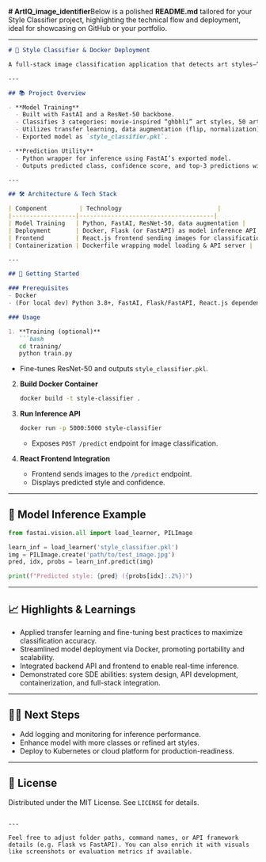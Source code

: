 **# ArtIQ_image_identifier**Below is a polished **README.md** tailored for your Style Classifier project, highlighting the technical flow and deployment, ideal for showcasing on GitHub or your portfolio.

---

````markdown
# 🎨 Style Classifier & Docker Deployment

A full-stack image classification application that detects art styles—“ghbhli” movie-inspired, 50 artist styles, and pixel art—using FastAI and ResNet-50, with Docker deployment and a React frontend for real-time inference.

---

## 📚 Project Overview

- **Model Training**
  - Built with FastAI and a ResNet-50 backbone.
  - Classifies 3 categories: movie-inspired “ghbhli” art styles, 50 artist styles, and pixel art.
  - Utilizes transfer learning, data augmentation (flip, normalization), and fine-tuning (3 frozen epochs + 13 unfrozen epochs).
  - Exported model as `style_classifier.pkl`.

- **Prediction Utility**
  - Python wrapper for inference using FastAI’s exported model.
  - Outputs predicted class, confidence score, and top-3 predictions with probabilities.

---

## 🛠️ Architecture & Tech Stack

| Component         | Technology                           |
|------------------|--------------------------------------|
| Model Training   | Python, FastAI, ResNet-50, data augmentation |
| Deployment       | Docker, Flask (or FastAPI) as model inference API |
| Frontend         | React.js frontend sending images for classification |
| Containerization | Dockerfile wrapping model loading & API server |

---

## 🚀 Getting Started

### Prerequisites
- Docker
- (For local dev) Python 3.8+, FastAI, Flask/FastAPI, React.js dependencies

### Usage

1. **Training (optional)**  
   ```bash
   cd training/
   python train.py
````

* Fine-tunes ResNet-50 and outputs `style_classifier.pkl`.

2. **Build Docker Container**

   ```bash
   docker build -t style-classifier .
   ```

3. **Run Inference API**

   ```bash
   docker run -p 5000:5000 style-classifier
   ```

   * Exposes `POST /predict` endpoint for image classification.

4. **React Frontend Integration**

   * Frontend sends images to the `/predict` endpoint.
   * Displays predicted style and confidence.

---

## 🧪 Model Inference Example

```python
from fastai.vision.all import load_learner, PILImage

learn_inf = load_learner('style_classifier.pkl')
img = PILImage.create('path/to/test_image.jpg')
pred, idx, probs = learn_inf.predict(img)

print(f"Predicted style: {pred} ({probs[idx]:.2%})")
```

---

## 📈 Highlights & Learnings

* Applied transfer learning and fine-tuning best practices to maximize classification accuracy.
* Streamlined model deployment via Docker, promoting portability and scalability.
* Integrated backend API and frontend to enable real-time inference.
* Demonstrated core SDE abilities: system design, API development, containerization, and full-stack integration.

---

## 👩‍💻 Next Steps

* Add logging and monitoring for inference performance.
* Enhance model with more classes or refined art styles.
* Deploy to Kubernetes or cloud platform for production-readiness.

---

## 📝 License

Distributed under the MIT License. See `LICENSE` for details.

```

---

Feel free to adjust folder paths, command names, or API framework details (e.g. Flask vs FastAPI). You can also enrich it with visuals like screenshots or evaluation metrics if available.
```
